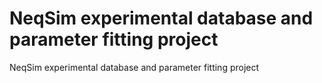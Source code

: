# NeqSim experimental database and parameter fitting project
NeqSim experimental database and parameter fitting project
